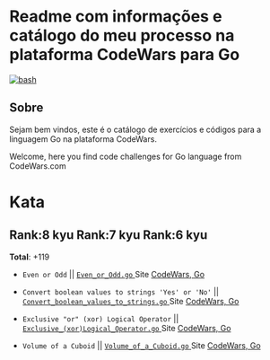 # Readme com informações e catálogo do meu processo na plataforma CodeWars para Go

<a href="https://www.codewars.com/users/arthurdduarte" target="_blank" rel="noreferrer"> <img src="https://www.codewars.com/users/arthurdduarte/badges/small" alt="bash"/> </a>

## Sobre 
Sejam bem vindos, este é o catálogo de exercícios e códigos para a linguagem Go na plataforma CodeWars.

Welcome, here you find code challenges for Go language from CodeWars.com

# Kata
## Rank:8 kyu  Rank:7 kyu  Rank:6 kyu
**Total**: +119


* `Even or Odd` || [`Even_or_Odd.go`  ](/Code-Go/Even_or_Odd.go) Site [CodeWars, Go  ](https://www.codewars.com/kata/53da3dbb4a5168369a0000fe/train/go)

* `Convert boolean values to strings 'Yes' or 'No'` || [`Convert_boolean_values_to_strings.go`  ](/Code-Go/Convert_boolean_values_to_strings.go) Site [CodeWars, Go  ](https://www.codewars.com/kata/53369039d7ab3ac506000467/train/go)

* `Exclusive "or" (xor) Logical Operator` || [`Exclusive_(xor)Logical_Operator.go`  ](/Code-Go/Exclusive_(xor)Logical_Operator.go) Site [CodeWars, Go  ](https://www.codewars.com/kata/56fa3c5ce4d45d2a52001b3c/train/go)

* `Volume of a Cuboid` || [`Volume_of_a_Cuboid.go`  ](/Code-Go/Volume_of_a_Cuboid.go) Site [CodeWars, Go  ](https://www.codewars.com/kata/58261acb22be6e2ed800003a/train/go)




